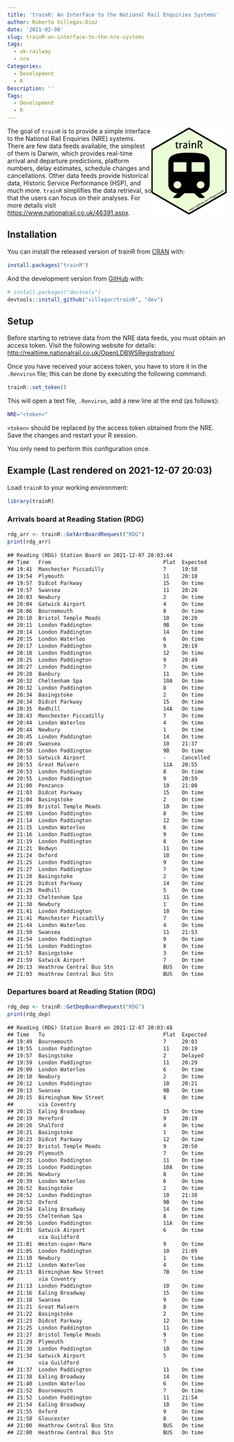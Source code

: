 ```yaml
---
title: 'trainR: An Interface to the National Rail Enquiries Systems'
author: Roberto Villegas-Diaz
date: '2021-02-08'
slug: trainR-an-interface-to-the-nre-systems
tags:
  - uk-railway
  - nre
Categories:
  - Development
  - R
Description: ''
Tags:
  - Development
  - R
---
```


<img src="https://raw.githubusercontent.com/villegar/trainR/main/inst/images/logo.png" alt="logo" align="right" height=200px/>

The goal of `trainR` is to provide a simple interface to the 
National Rail Enquiries (NRE) systems. There are few data feeds 
available, the simplest of them is Darwin, which provides real-time 
arrival and departure predictions, platform numbers, delay estimates, 
schedule changes and cancellations. Other data feeds provide historical 
data, Historic Service Performance (HSP), and much more. `trainR` 
simplifies the data retrieval, so that the users can focus on their 
analyses. For more details visit 
https://www.nationalrail.co.uk/46391.aspx.

## Installation

You can install the released version of trainR from [CRAN](https://CRAN.R-project.org) with:

``` r
install.packages("trainR")
```

And the development version from [GitHub](https://github.com/) with:

``` r
# install.packages("devtools")
devtools::install_github("villegar/trainR", "dev")
```

## Setup
Before starting to retrieve data from the NRE data feeds, you must obtain an access token. 
Visit the following website for details: http://realtime.nationalrail.co.uk/OpenLDBWSRegistration/

Once you have received your access token, you have to store it in the `.Renviron` file; this can be 
done by executing the following command:


```r
trainR::set_token()
```

This will open a text file, `.Renviron`, add a new line at the end (as follows):

```bash
NRE="<token>"
```

`<token>` should be replaced by the access token obtained from the NRE. Save the changes and restart 
your R session.

You only need to perform this configuration once.

## Example (Last rendered on 2021-12-07 20:03)

Load `trainR` to your working environment:

```r
library(trainR)
```

### Arrivals board at Reading Station (RDG)


```r
rdg_arr <- trainR::GetArrBoardRequest("RDG")
print(rdg_arr)
```

```
## Reading (RDG) Station Board on 2021-12-07 20:03:44
## Time   From                                    Plat  Expected
## 19:41  Manchester Piccadilly                   7     19:58
## 19:54  Plymouth                                11    20:18
## 19:57  Didcot Parkway                          15    On time
## 19:57  Swansea                                 11    20:28
## 20:03  Newbury                                 2     On time
## 20:04  Gatwick Airport                         4     On time
## 20:06  Bournemouth                             8     On time
## 20:10  Bristol Temple Meads                    10    20:20
## 20:11  London Paddington                       9B    On time
## 20:14  London Paddington                       14    On time
## 20:15  London Waterloo                         6     On time
## 20:17  London Paddington                       9     20:19
## 20:18  London Paddington                       12    On time
## 20:25  London Paddington                       9     20:49
## 20:27  London Paddington                       7     On time
## 20:28  Banbury                                 11    On time
## 20:32  Cheltenham Spa                          10A   On time
## 20:32  London Paddington                       8     On time
## 20:34  Basingstoke                             2     On time
## 20:34  Didcot Parkway                          15    On time
## 20:35  Redhill                                 14A   On time
## 20:43  Manchester Piccadilly                   7     On time
## 20:44  London Waterloo                         4     On time
## 20:44  Newbury                                 1     On time
## 20:45  London Paddington                       14    On time
## 20:49  Swansea                                 10    21:37
## 20:50  London Paddington                       9B    On time
## 20:53  Gatwick Airport                         -     Cancelled
## 20:53  Great Malvern                           11A   20:55
## 20:53  London Paddington                       8     On time
## 20:55  London Paddington                       9     20:59
## 21:00  Penzance                                10    21:08
## 21:03  Didcot Parkway                          15    On time
## 21:04  Basingstoke                             2     On time
## 21:09  Bristol Temple Meads                    10    On time
## 21:09  London Paddington                       8     On time
## 21:14  London Paddington                       12    On time
## 21:15  London Waterloo                         6     On time
## 21:16  London Paddington                       9     On time
## 21:19  London Paddington                       8     On time
## 21:21  Bedwyn                                  11    On time
## 21:24  Oxford                                  10    On time
## 21:25  London Paddington                       9     On time
## 21:27  London Paddington                       7     On time
## 21:28  Basingstoke                             2     On time
## 21:29  Didcot Parkway                          14    On time
## 21:29  Redhill                                 5     On time
## 21:33  Cheltenham Spa                          11    On time
## 21:38  Newbury                                 1     On time
## 21:41  London Paddington                       10    On time
## 21:41  Manchester Piccadilly                   7     On time
## 21:44  London Waterloo                         4     On time
## 21:50  Swansea                                 11    21:53
## 21:54  London Paddington                       9     On time
## 21:56  London Paddington                       8     On time
## 21:57  Basingstoke                             3     On time
## 21:59  Gatwick Airport                         7     On time
## 20:13  Heathrow Central Bus Stn                BUS   On time
## 21:03  Heathrow Central Bus Stn                BUS   On time
```

### Departures board at Reading Station (RDG)


```r
rdg_dep <- trainR::GetDepBoardRequest("RDG")
print(rdg_dep)
```

```
## Reading (RDG) Station Board on 2021-12-07 20:03:48
## Time   To                                      Plat  Expected
## 19:49  Bournemouth                             7     20:03
## 19:55  London Paddington                       11    20:19
## 19:57  Basingstoke                             2     Delayed
## 19:59  London Paddington                       11    20:29
## 20:09  London Waterloo                         6     On time
## 20:10  Newbury                                 2     On time
## 20:12  London Paddington                       10    20:21
## 20:13  Swansea                                 9B    On time
## 20:15  Birmingham New Street                   8     On time
##        via Coventry                            
## 20:15  Ealing Broadway                         15    On time
## 20:19  Hereford                                9     20:19
## 20:20  Shalford                                4     On time
## 20:21  Basingstoke                             1     On time
## 20:23  Didcot Parkway                          12    On time
## 20:27  Bristol Temple Meads                    9     20:50
## 20:29  Plymouth                                7     On time
## 20:31  London Paddington                       11    On time
## 20:35  London Paddington                       10A   On time
## 20:36  Newbury                                 8     On time
## 20:39  London Waterloo                         6     On time
## 20:52  Basingstoke                             2     On time
## 20:52  London Paddington                       10    21:38
## 20:52  Oxford                                  9B    On time
## 20:54  Ealing Broadway                         14    On time
## 20:55  Cheltenham Spa                          8     On time
## 20:56  London Paddington                       11A   On time
## 21:01  Gatwick Airport                         6     On time
##        via Guildford                           
## 21:01  Weston-super-Mare                       9     On time
## 21:05  London Paddington                       10    21:09
## 21:10  Newbury                                 1     On time
## 21:12  London Waterloo                         4     On time
## 21:13  Birmingham New Street                   7B    On time
##        via Coventry                            
## 21:13  London Paddington                       10    On time
## 21:16  Ealing Broadway                         15    On time
## 21:18  Swansea                                 9     On time
## 21:21  Great Malvern                           8     On time
## 21:22  Basingstoke                             2     On time
## 21:23  Didcot Parkway                          12    On time
## 21:25  London Paddington                       11    On time
## 21:27  Bristol Temple Meads                    9     On time
## 21:29  Plymouth                                7     On time
## 21:30  London Paddington                       10    On time
## 21:34  Gatwick Airport                         5     On time
##        via Guildford                           
## 21:37  London Paddington                       11    On time
## 21:38  Ealing Broadway                         14    On time
## 21:40  London Waterloo                         6     On time
## 21:52  Bournemouth                             7     On time
## 21:52  London Paddington                       11    21:54
## 21:54  Ealing Broadway                         10    On time
## 21:55  Oxford                                  9     On time
## 21:58  Gloucester                              8     On time
## 21:00  Heathrow Central Bus Stn                BUS   On time
## 22:00  Heathrow Central Bus Stn                BUS   On time
```

